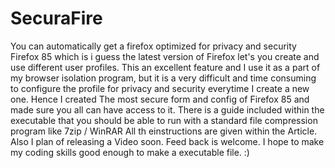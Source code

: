 # SecuraFire
You can automatically get a firefox optimized for privacy and security
Firefox 85 which is i guess the latest version of Firefox let's you create and use different user profiles. This an excellent feature and I use it as a part of my browser isolation program, but it is a very difficult and time consuming to configure the profile for privacy and security everytime I create a new one.
Hence I created The most secure form and config of Firefox 85 and made sure you all can have access to it. There is a guide included within the executable that you should be able to run with a standard file compression program like 7zip / WinRAR
All th einstructions are given within the Article. Also I plan of releasing a Video soon.
Feed back is welcome. I hope to make my coding skills good enough to make a executable file. :)
